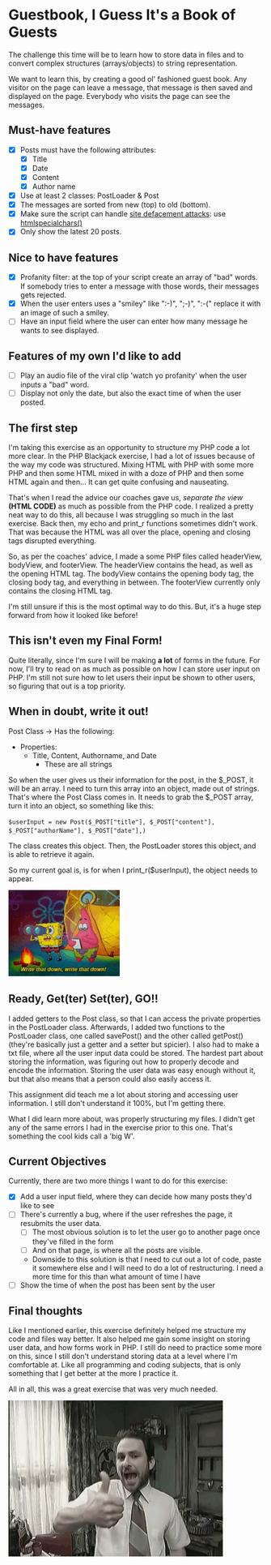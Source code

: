 # Guestbook, I Guess It's a Book of Guests
The challenge this time will be to learn how to store data in files and to convert complex structures (arrays/objects) to string representation.

We want to learn this, by creating a good ol' fashioned guest book.
Any visitor on the page can leave a message, that message is then saved and displayed on the page.
Everybody who visits the page can see the messages.

## Must-have features
- [x] Posts must have the following attributes:
  - [x] Title
  - [x] Date
  - [x] Content
  - [x] Author name

- [x] Use at least 2 classes: PostLoader & Post
- [x] The messages are sorted from new (top) to old (bottom).
- [x] Make sure the script can handle [site defacement attacks](https://en.wikipedia.org/wiki/Website_defacement): use [htmlspecialchars()](https://www.php.net/htmlspecialchars)
- [x] Only show the latest 20 posts.

## Nice to have features
- [x] Profanity filter: at the top of your script create an array of "bad" words. If somebody tries to enter a message with those words, their messages gets rejected.
- [x] When the user enters uses a "smiley" like ":-)", ";-)", ":-(" replace it with an image of such a smiley.
- [ ] Have an input field where the user can enter how many message he wants to see displayed.

## Features of my own I'd like to add
- [ ] Play an audio file of the viral clip 'watch yo profanity' when the user inputs a "bad" word.
- [ ] Display not only the date, but also the exact time of when the user posted.

## The first step
I'm taking this exercise as an opportunity to structure my PHP code a lot more clear.
In the PHP Blackjack exercise, I had a lot of issues because of the way my code was structured.
Mixing HTML with PHP with some more PHP and then some HTML mixed in with a doze of PHP and then some HTML again and then...
It can get quite confusing and nauseating.

That's when I read the advice our coaches gave us, *separate the view* **(HTML CODE)** as much as possible from the PHP code.
I realized a pretty neat way to do this, all because I was struggling so much in the last exercise.
Back then, my echo and print_r functions sometimes didn't work.
That was because the HTML was all over the place, opening and closing tags disrupted everything.

So, as per the coaches' advice, I made a some PHP files called headerView, bodyView, and footerView.
The headerView contains the head, as well as the opening HTML tag.
The bodyView contains the opening body tag, the closing body tag, and everything in between.
The footerView currently only contains the closing HTML tag.

I'm still unsure if this is the most optimal way to do this.
But, it's a huge step forward from how it looked like before!

## This isn't even my Final Form!
Quite literally, since I'm sure I will be making **a lot** of forms in the future.
For now, I'll try to read on as much as possible on how I can store user input on PHP.
I'm still not sure how to let users their input be shown to other users, so figuring that out is a top priority.

## When in doubt, write it out!

Post Class
-> Has the following:
* Properties:
  * Title, Content, Authorname, and Date
    * These are all strings

So when the user gives us their information for the post, in the $_POST, it will be an array.
I need to turn this array into an object, made out of strings.
That's where the Post Class comes in.
It needs to grab the $_POST array, turn it into an object, so something like this:

`$userInput = new Post($_POST["title"], $_POST["content"], $_POST["authorName"], $_POST["date"],)`

The class creates this object.
Then, the PostLoader stores this object, and is able to retrieve it again.

So my current goal is, is for when I print_r($userInput), the object needs to appear.

![some-text](images/patrick.gif)

## Ready, Get(ter) Set(ter), GO!!
I added getters to the Post class, so that I can access the private properties in the PostLoader class.
Afterwards, I added two functions to the PostLoader class, one called savePost() and the other called getPost() (they're basically just a getter and a setter but spicier).
I also had to make a txt file, where all the user input data could be stored.
The hardest part about storing the information, was figuring out how to properly decode and encode the information.
Storing the user data was easy enough without it, but that also means that a person could also easily access it.

This assignment did teach me a lot about storing and accessing user information.
I still don't understand it 100%, but I'm getting there.

What I did learn more about, was properly structuring my files.
I didn't get any of the same errors I had in the exercise prior to this one.
That's something the cool kids call a 'big W'.

## Current Objectives
Currently, there are two more things I want to do for this exercise:
- [x] Add a user input field, where they can decide how many posts they'd like to see
- [ ] There's currently a bug, where if the user refreshes the page, it resubmits the user data.
    - [ ] The most obvious solution is to let the user go to another page once they've filled in the form
    - [ ] And on that page, is where all the posts are visible.
    - Downside to this solution is that I need to cut out a lot of code, paste it somewhere else and I will need to do a lot of restructuring.
    I need a more time for this than what amount of time I have
- [ ] Show the time of when the post has been sent by the user

## Final thoughts
Like I mentioned earlier, this exercise definitely helped me structure my code and files way better.
It also helped me gain some insight on storing user data, and how forms work in PHP.
I still do need to practice some more on this, since I still don't understand storing data at a level where I'm comfortable at.
Like all programming and coding subjects, that is only something that I get better at the more I practice it.

All in all, this was a great exercise that was very much needed.

![thumbs-up](/images/thumbs-up.gif)